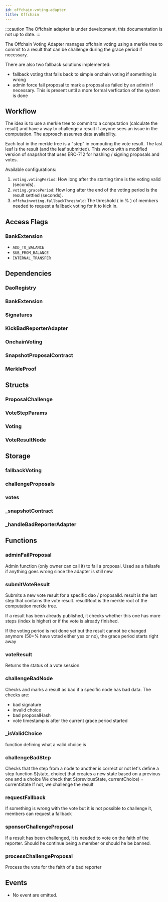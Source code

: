 ```yaml
---
id: offchain-voting-adapter
title: Offchain
---
```


:::caution
The Offchain adapter is under development, this documentation is not up to date.
:::

The Offchain Voting Adapter manages offchain voting using a merkle tree to commit to a result that can be challenge during the grace period if necessary.

There are also two fallback solutions implemented:

- fallback voting that falls back to simple onchain voting if something is wrong
- admin force fail proposal to mark a proposal as failed by an admin if necessary. This is present until a more formal verfication of the system is done

## Workflow

The idea is to use a merkle tree to commit to a computation (calculate the result) and have a way to challenge a result if anyone sees an issue in the computation. The approach assumes data availability.

Each leaf in the merkle tree is a "step" in computing the vote result. The last leaf is the result (and the leaf submitted). This works with a modified version of snapshot that uses ERC-712 for hashing / signing proposals and votes.

Available configurations:

1. `voting.votingPeriod`: How long after the starting time is the voting valid (seconds).
2. `voting.gracePeriod`: How long after the end of the voting period is the result settled (seconds).
3. `offchainvoting.fallbackThreshold`: The threshold ( in % ) of members needed to request a fallback voting for it to kick in.

## Access Flags

### BankExtension

- `ADD_TO_BALANCE`
- `SUB_FROM_BALANCE`
- `INTERNAL_TRANSFER`

## Dependencies

### DaoRegistry

### BankExtension

### Signatures

### KickBadReporterAdapter

### OnchainVoting

### SnapshotProposalContract

### MerkleProof

## Structs

### ProposalChallenge

### VoteStepParams

### Voting

### VoteResultNode

## Storage

### fallbackVoting

### challengeProposals

### votes

### \_snapshotContract

### \_handleBadReporterAdapter

## Functions

### adminFailProposal

Admin function (only owner can call it) to fail a proposal. Used as a failsafe if anything goes wrong since the adapter is still new

### submitVoteResult

Submits a new vote result for a specific dao / proposalId.
result is the last step that contains the vote result.
resultRoot is the merkle root of the computation merkle tree.

If a result has been already published, it checks whether this one has more steps (index is higher) or if the vote is already finished.

If the voting period is not done yet but the result cannot be changed anymore (50+% have voted either yes or no), the grace period starts right away

### voteResult

Returns the status of a vote session.

### challengeBadNode

Checks and marks a result as bad if a specific node has bad data.
The checks are:

- bad signature
- invalid choice
- bad proposalHash
- vote timestamp is after the current grace period started

### \_isValidChoice

function defining what a valid choice is

### challengeBadStep

Checks that the step from a node to another is correct or not
let's define a step function S(state, choice) that creates a new state based on a previous one and a choice
We check that S(previousState, currentChoice) = currentState
If not, we challenge the result

### requestFallback

If something is wrong with the vote but it is not possible to challenge it, members can request a fallback

### sponsorChallengeProposal

If a result has been challenged, it is needed to vote on the faith of the reporter. Should he continue being a member or should he be banned.

### processChallengeProposal

Process the vote for the faith of a bad reporter

## Events

- No event are emitted.
